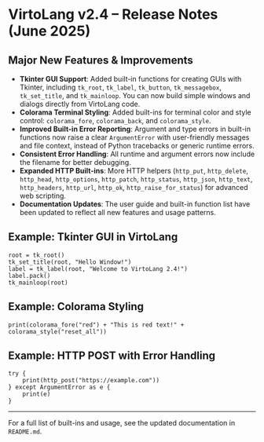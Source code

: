 # VirtoLang v2.4 – Release Notes (June 2025)

## Major New Features & Improvements

- **Tkinter GUI Support**: Added built-in functions for creating GUIs with Tkinter, including `tk_root`, `tk_label`, `tk_button`, `tk_messagebox`, `tk_set_title`, and `tk_mainloop`. You can now build simple windows and dialogs directly from VirtoLang code.
- **Colorama Terminal Styling**: Added built-ins for terminal color and style control: `colorama_fore`, `colorama_back`, and `colorama_style`.
- **Improved Built-in Error Reporting**: Argument and type errors in built-in functions now raise a clear `ArgumentError` with user-friendly messages and file context, instead of Python tracebacks or generic runtime errors.
- **Consistent Error Handling**: All runtime and argument errors now include the filename for better debugging.
- **Expanded HTTP Built-ins**: More HTTP helpers (`http_put`, `http_delete`, `http_head`, `http_options`, `http_patch`, `http_status`, `http_json`, `http_text`, `http_headers`, `http_url`, `http_ok`, `http_raise_for_status`) for advanced web scripting.
- **Documentation Updates**: The user guide and built-in function list have been updated to reflect all new features and usage patterns.

## Example: Tkinter GUI in VirtoLang
```vlang
root = tk_root()
tk_set_title(root, "Hello Window!")
label = tk_label(root, "Welcome to VirtoLang 2.4!")
label.pack()
tk_mainloop(root)
```

## Example: Colorama Styling
```vlang
print(colorama_fore("red") + "This is red text!" + colorama_style("reset_all"))
```

## Example: HTTP POST with Error Handling
```vlang
try {
    print(http_post("https://example.com"))
} except ArgumentError as e {
    print(e)
}
```

---

For a full list of built-ins and usage, see the updated documentation in `README.md`.
